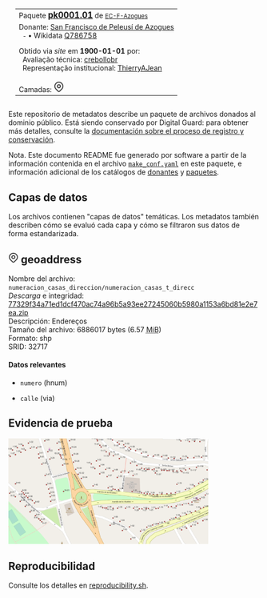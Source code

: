 <aside>
<table align="right" style="padding: 1em">
<tr><td>Paquete <a target="_git" title="Enlace canónico a git para este paquete." href="http://git.digital-guard.org/preserv-EC/blob/main/data/F/Azogues/_pk0001.01"><big><b>pk0001.01</b></big></a> de <small><a target="_osmcodes" title="Jurisdicción" href="https://osm.codes/EC-F-Azogues">EC-F-Azogues</a></small>
</td></tr>
<tr><td>
Donante: <a rel="external" target="_doador" href="https://www.azogues.gob.ec">San Francisco de Peleusí de Azogues</a>
<br/>&nbsp; <small>- </small> • Wikidata <a rel="external" target="_doador" title="Enlace del descriptor Wikidata del donante" href="https://www.wikidata.org/wiki/Q786758">Q786758</a></small><br/>

Obtido via <i>site</i> em <b>1900-01-01</b> por:
<br/>&nbsp; Avaliação técnica: <a rel="external" target="_gitPerson" title="Usuario de Git" href="https://github.com/crebollobr">crebollobr</a>
<br/>&nbsp; Representação institucional: <a rel="external" target="_gitPerson" title="Usuario de" href="https://github.com/ThierryAJean">ThierryAJean</a><br/>
</td></tr>
<tr><td>Camadas: <a title="geoaddress" href="#-geoaddress"><img src="https://raw.githubusercontent.com/digital-guard/preserv/main/docs/assets/layerIcon-geoaddress.png" alt="geoaddress" width="20"/></a> </td></tr>

</table>
</aside>

<section>

Este repositorio de metadatos describe un paquete de archivos donados al dominio público. Está siendo conservado por Digital Guard: para obtener más detalles, consulte la [documentación sobre el proceso de registro y conservación](https://wiki.addressforall.org/doc/Documentação_Digital-guard).

Nota. Este documento README fue generado por software a partir de la información contenida en el archivo [`make_conf.yaml`](http://git.digital-guard.org/preserv-EC/blob/main/data/F/Azogues/_pk0001.01/make_conf.yaml) en este paquete, e información adicional de los catálogos de [donantes](https://git.digital-guard.org/preserv-BR/blob/main/data/donor.csv) y [paquetes](https://git.digital-guard.org/preserv-BR/blob/main/data/donatedPack.csv).

# Capas de datos

Los archivos contienen "capas de datos" temáticas. Los metadatos también describen cómo se evaluó cada capa y cómo se filtraron sus datos de forma estandarizada.

## <img src="https://raw.githubusercontent.com/digital-guard/preserv/main/docs/assets/layerIcon-geoaddress.png" alt="geoaddress" width="20"/> geoaddress

Nombre del archivo: `numeracion_casas_direccion/numeracion_casas_t_direcc`<br/>*Descarga* e integridad: [77329f34a71ed1dcf470ac74a96b5a93ee27245060b5980a1153a6bd81e2e7ea.zip](http://dl.digital-guard.org/77329f34a71ed1dcf470ac74a96b5a93ee27245060b5980a1153a6bd81e2e7ea.zip)<br/>Descripción: Endereços<br/>Tamaño del archivo: 6886017 bytes (6.57 <abbr title="mebibyte">MiB</abbr>)<br/>Formato: shp<br/>SRID: 32717

#### Datos relevantes
* `numero` (hnum)

* `calle` (via)

# Evidencia de prueba
<img src="qgis.png" width="400"/>

</section>
<section>

# Reproducibilidad

Consulte los detalles en [reproducibility.sh](http://git.digital-guard.org/preserv-EC/blob/main/data/F/Azogues/_pk0001.01/reproducibility.sh).

</section>

